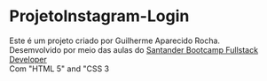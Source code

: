 # ProjetoInstagram-Login

Este é um projeto criado por Guilherme Aparecido Rocha. <br>
Desemvolvido por meio das aulas do <a href=https://web.dio.me/home>Santander Bootcamp Fullstack Developer</a> <br>
Com "HTML 5" and "CSS 3
